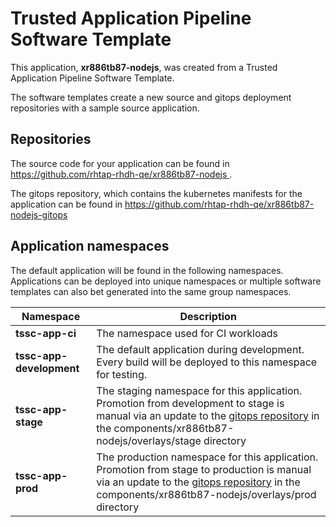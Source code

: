 # Trusted Application Pipeline Software Template

This application, **xr886tb87-nodejs**, was created from a Trusted Application Pipeline Software Template.

The software templates create a new source and gitops deployment repositories with a sample source application. 

## Repositories

The source code for your application can be found in [https://github.com/rhtap-rhdh-qe/xr886tb87-nodejs ](https://github.com/rhtap-rhdh-qe/xr886tb87-nodejs ).
 
The gitops repository, which contains the kubernetes manifests for the application can be found in 
[https://github.com/rhtap-rhdh-qe/xr886tb87-nodejs-gitops ](https://github.com/rhtap-rhdh-qe/xr886tb87-nodejs-gitops ) 

## Application namespaces 

The default application will be found in the following namespaces. Applications can be deployed into unique namespaces or multiple software templates can also bet generated into the same group namespaces.  

|  Namespace   |  Description   |  
| -------- | -------- |
| **tssc-app-ci** | The namespace used for CI workloads |
| **tssc-app-development** | The default application during development. Every build will be deployed to this namespace for testing. |
| **tssc-app-stage** | The staging namespace for this application. Promotion from development to stage is manual via an update to the [gitops repository](https://github.com/rhtap-rhdh-qe/xr886tb87-nodejs-gitops ) in the components/xr886tb87-nodejs/overlays/stage directory |
| **tssc-app-prod** | The production namespace for this application. Promotion from stage to production is manual via an update to the [gitops repository](https://github.com/rhtap-rhdh-qe/xr886tb87-nodejs-gitops ) in the components/xr886tb87-nodejs/overlays/prod directory |